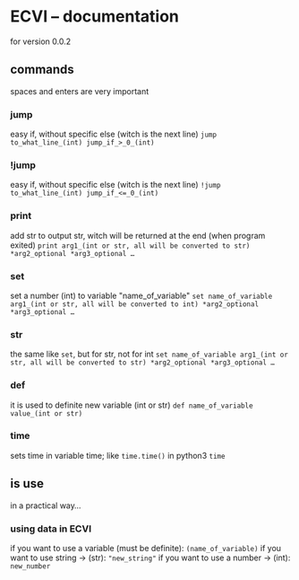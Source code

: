 # ECVI – documentation
for version 0.0.2
## commands
spaces and enters are very important
### jump
easy if, without specific else (witch is the next line)
`jump to_what_line_(int) jump_if_>_0_(int)`
### !jump
easy if, without specific else (witch is the next line)
`!jump to_what_line_(int) jump_if_<=_0_(int)`
### print
add str to output str, witch will be returned at the end (when program exited)
`print arg1_(int or str, all will be converted to str) *arg2_optional *arg3_optional …`
### set
set a number (int) to variable "name_of_variable"
`set name_of_variable arg1_(int or str, all will be converted to int) *arg2_optional *arg3_optional …`
### str
the same like `set`, but for str, not for int
`set name_of_variable arg1_(int or str, all will be converted to str) *arg2_optional *arg3_optional …`
### def
it is used to definite new variable (int or str)
`def name_of_variable value_(int or str)`
### time
sets time in variable time; like `time.time()` in python3
`time`
## is use
in a practical way…
### using data in ECVI
if you want to use a variable (must be definite):
`(name_of_variable)`
if you want to use string → (str):
`"new_string"`
if you want to use a number → (int):
`new_number`
